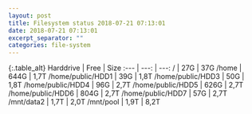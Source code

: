 ```yaml
---
layout: post
title: Filesystem status 2018-07-21 07:13:01
date: 2018-07-21 07:13:01
excerpt_separator: ""
categories: file-system
---
```

{:.table_alt}
Harddrive | Free | Size
:--- | ---: | ---:
/ | 27G | 37G
/home | 644G | 1,7T
/home/public/HDD1 | 39G | 1,8T
/home/public/HDD3 | 50G | 1,8T
/home/public/HDD4 | 96G | 2,7T
/home/public/HDD5 | 626G | 2,7T
/home/public/HDD6 | 804G | 2,7T
/home/public/HDD7 | 57G | 2,7T
/mnt/data2 | 1,7T | 2,0T
/mnt/pool | 1,9T | 8,2T
